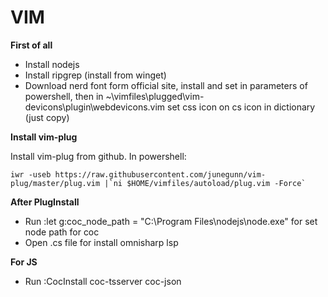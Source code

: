 # VIM

**First of all**
- Install nodejs
- Install ripgrep (install from winget)
- Download nerd font form official site, install and set in parameters of powershell, then in ~\vimfiles\plugged\vim-devicons\plugin\webdevicons.vim set css icon on cs icon in dictionary (just copy)

**Install vim-plug**

Install vim-plug from github. In powershell:
~~~
iwr -useb https://raw.githubusercontent.com/junegunn/vim-plug/master/plug.vim |`ni $HOME/vimfiles/autoload/plug.vim -Force`
~~~

**After PlugInstall**
- Run :let g:coc_node_path = "C:\\Program Files\\nodejs\\node.exe" for set node path for coc
- Open .cs file for install omnisharp lsp

**For JS**
- Run :CocInstall coc-tsserver coc-json

